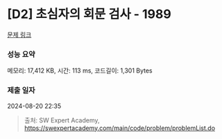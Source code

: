 # [D2] 초심자의 회문 검사 - 1989 

[문제 링크](https://swexpertacademy.com/main/code/problem/problemDetail.do?contestProbId=AV5PyTLqAf4DFAUq) 

### 성능 요약

메모리: 17,412 KB, 시간: 113 ms, 코드길이: 1,301 Bytes

### 제출 일자

2024-08-20 22:35



> 출처: SW Expert Academy, https://swexpertacademy.com/main/code/problem/problemList.do